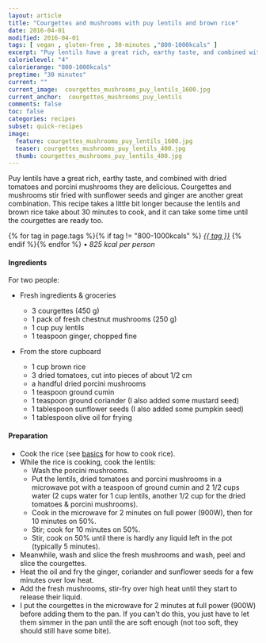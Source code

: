 ```yaml
---
layout: article
title: "Courgettes and mushrooms with puy lentils and brown rice"
date: 2016-04-01
modified: 2016-04-01
tags: [ vegan , gluten-free , 30-minutes ,"800-1000kcals" ]
excerpt: "Puy lentils have a great rich, earthy taste, and combined with dried tomatoes ..."
calorielevel: "4"
calorierange: "800-1000kcals"
preptime: "30 minutes"
current: ""
current_image:  courgettes_mushrooms_puy_lentils_1600.jpg
current_anchor:  courgettes_mushrooms_puy_lentils
comments: false
toc: false
categories: recipes
subset: quick-recipes
image:
  feature: courgettes_mushrooms_puy_lentils_1600.jpg
  teaser: courgettes_mushrooms_puy_lentils_400.jpg
  thumb: courgettes_mushrooms_puy_lentils_400.jpg
---
```




Puy lentils have a great rich, earthy taste, and combined with dried tomatoes and porcini mushrooms they are delicious. Courgettes and mushrooms stir fried with sunflower seeds and ginger are another great combination.
This recipe takes a little bit longer because the lentils and brown rice take about 30 minutes to cook, and it can take some time until the courgettes are ready too.


{% for tag in page.tags %}{% if tag != "800-1000kcals" %}&nbsp;<a class="post-tag" href="{{ site.url}}/tags/#{{ tag }}">_{{ tag }}_</a>&nbsp;{% endif %}{% endfor %} &bull;&nbsp;<em>825&nbsp;kcal&nbsp;per&nbsp;person</em>&nbsp;&nbsp;<a href="{{ site.url}}/tags/#800-1000kcals"><img src="{{ site.url }}/images/battery_lvl_4.png" style="height:1.0em;"></a>

#### Ingredients

For two people:

- Fresh ingredients & groceries
  - 3 courgettes (450 g)
  - 1 pack of fresh chestnut mushrooms (250 g)
  - 1 cup puy lentils
  - 1 teaspoon ginger, chopped fine

- From the store cupboard
  - 1 cup brown rice
  - 3 dried tomatoes, cut into pieces of about 1/2 cm
  - a handful dried porcini mushrooms
  - 1 teaspoon ground cumin
  - 1 teaspoon ground coriander (I also added some mustard seed)
  - 1 tablespoon sunflower seeds (I also added some pumpkin seed)
  - 1 tablespoon olive oil for frying

#### Preparation

- Cook the rice (see <a href="{{ site.url }}/basics">basics</a> for how to cook rice).
- While the rice is cooking, cook the lentils:
  - Wash the porcini mushrooms.
  - Put the lentils, dried tomatoes and porcini mushrooms in a microwave pot with a teaspoon of ground cumin and 2 1/2 cups water (2 cups water for 1 cup lentils, another 1/2 cup for the dried tomatoes & porcini mushrooms).
  - Cook in the microwave for 2 minutes on full power (900W), then for 10 minutes on 50%.
  - Stir; cook for 10 minutes on 50%.
  - Stir, cook on 50% until there is hardly any liquid left in the pot (typically 5 minutes).
- Meanwhile, wash and slice the fresh mushrooms and wash, peel and slice the courgettes.
- Heat the oil and fry the ginger, coriander and sunflower seeds for a few minutes over low heat.
- Add the fresh mushrooms, stir-fry over high heat until they start to release their liquid.
- I put the courgettes in the microwave for 2 minutes at full power (900W) before adding them to the pan. If you can't do this, you just have to let them simmer in the pan until the are soft enough (not too soft, they should still have some bite).
